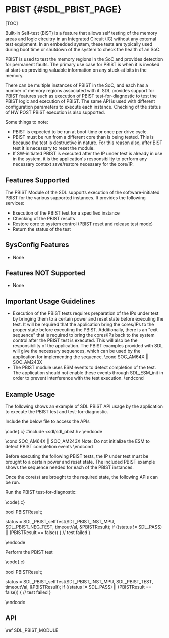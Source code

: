 # PBIST {#SDL_PBIST_PAGE}

[TOC]

Built-in Self-test (BIST) is a feature that allows self testing of the memory areas and logic circuitry in an Integrated Circuit (IC) without any external test equipment. In an embedded system, these tests are typically used during boot time or shutdown of the system to check the health of an SoC.

PBIST is used to test the memory regions in the SoC and provides detection for permanent faults. The primary use case for PBIST is when it is invoked at start-up providing valuable information on any stuck-at bits in the memory.

There can be multiple instances of PBIST in the SoC, and each has a number of memory regions associated with it. SDL provides support for PBIST features such as execution of PBIST test-for-diagnostic to test the PBIST logic and execution of PBIST. The same API is used with different configuration parameters to execute each instance. Checking of the status of HW POST PBIST execution is also supported.

Some things to note:

* PBIST is expected to be run at boot-time or once per drive cycle.
* PBIST must be run from a different core than is being tested. This is because the test is destructive in nature. For this reason also, after BIST test it is necessary to reset the module.
* If SW-initiated PBIST is executed after the IP under test is already in use in the system, it is the application's responsibility to perform any necessary context save/restore necessary for the core/IP.

## Features Supported

The PBIST Module of the SDL supports execution of the software-initiated PBIST for the various supported instances. It provides the following services:

* Execution of the PBIST test for a specified instance
* Checking of the PBIST results
* Restore core to system control (PBIST reset and release test mode)
* Return the status of the test

## SysConfig Features

- None

## Features NOT Supported

- None

## Important Usage Guidelines

- Execution of the PBIST tests requires preparation of the IPs under test by bringing them to a certain power and reset state before executing the test. It will be required that the application bring the cores/IPs to the proper state before executing the PBIST. Additionally, there is an "exit sequence" that is required to bring the cores/IPs back to the system control after the PBIST test is executed. This will also be the responsibility of the application. The PBIST examples provided with SDL will give the necessary sequences, which can be used by the application for implementing the sequence.
\cond SOC_AM64X || SOC_AM243X
- The PBIST module uses ESM events to detect completion of the test. The application should not enable these events through SDL_ESM_init in order to prevent interference with the test execution.
\endcond

## Example Usage

The following shows an example of SDL PBIST API usage by the application to execute the PBIST test and test-for-diagnostic.

Include the below file to access the APIs

\code{.c}
#include <sdl/sdl_pbist.h>
\endcode

\cond SOC_AM64X || SOC_AM243X
Note: Do not initialize the ESM to detect PBIST completion events
\endcond

Before executing the following PBIST tests, the IP under test must be brought to a certain power and reset state. The included PBIST example shows the sequence needed for each of the PBIST instances.

Once the core(s) are brought to the required state, the following APIs can be run.

Run the PBIST test-for-diagnostic:

\code{.c}

bool PBISTResult;

status = SDL_PBIST_selfTest(SDL_PBIST_INST_MPU, SDL_PBIST_NEG_TEST, timeoutVal, &PBISTResult);
if ((status != SDL_PASS) || (PBISTResult == false))
{
    // test failed
}

\endcode

Perform the PBIST test

\code{.c}

bool PBISTResult;

status = SDL_PBIST_selfTest(SDL_PBIST_INST_MPU, SDL_PBIST_TEST, timeoutVal, &PBISTResult);
if ((status != SDL_PASS) || (PBISTResult == false))
{
    // test failed
}

\endcode

## API

\ref SDL_PBIST_MODULE
